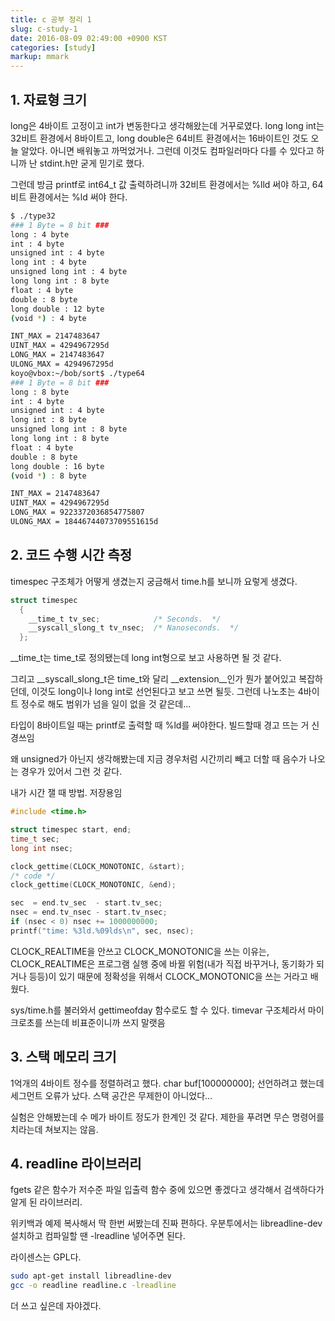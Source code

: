 ```yaml
---
title: c 공부 정리 1
slug: c-study-1
date: 2016-08-09 02:49:00 +0900 KST
categories: [study]
markup: mmark
---
```


## 1. 자료형 크기

long은 4바이트 고정이고 int가 변동한다고 생각해왔는데 거꾸로였다. long long int는 32비트 환경에서 8바이트고, long double은 64비트 환경에서는 16바이트인 것도 오늘 알았다. 아니면 배워놓고 까먹었거나. 그런데 이것도 컴파일러마다 다를 수 있다고 하니까 난 stdint.h만 굳게 믿기로 했다.

그런데 방금 printf로 int64_t 값 출력하려니까 32비트 환경에서는 %lld 써야 하고, 64비트 환경에서는 %ld 써야 한다.

```sh
$ ./type32
### 1 Byte = 8 bit ###
long : 4 byte
int : 4 byte
unsigned int : 4 byte
long int : 4 byte
unsigned long int : 4 byte
long long int : 8 byte
float : 4 byte
double : 8 byte
long double : 12 byte
(void *) : 4 byte

INT_MAX = 2147483647
UINT_MAX = 4294967295d
LONG_MAX = 2147483647
ULONG_MAX = 4294967295d
koyo@vbox:~/bob/sort$ ./type64
### 1 Byte = 8 bit ###
long : 8 byte
int : 4 byte
unsigned int : 4 byte
long int : 8 byte
unsigned long int : 8 byte
long long int : 8 byte
float : 4 byte
double : 8 byte
long double : 16 byte
(void *) : 8 byte

INT_MAX = 2147483647
UINT_MAX = 4294967295d
LONG_MAX = 9223372036854775807
ULONG_MAX = 18446744073709551615d
```

## 2. 코드 수행 시간 측정

timespec 구조체가 어떻게 생겼는지 궁금해서 time.h를 보니까 요렇게 생겼다.

```c
struct timespec
  {
    __time_t tv_sec;            /* Seconds.  */
    __syscall_slong_t tv_nsec;  /* Nanoseconds.  */
  };
```

__time_t는 time_t로 정의됐는데 long int형으로 보고 사용하면 될 것 같다.

그리고 __syscall_slong_t은 time_t와 달리 __extension__인가 뭔가 붙어있고 복잡하던데, 이것도 long이나 long int로 선언된다고 보고 쓰면 될듯. 그런데 나노초는 4바이트 정수로 해도 범위가 넘을 일이 없을 것 같은데...

타입이 8바이트일 때는 printf로 출력할 때 %ld를 써야한다. 빌드할때 경고 뜨는 거 신경쓰임

왜 unsigned가 아닌지 생각해봤는데 지금 경우처럼 시간끼리 빼고 더할 때 음수가 나오는 경우가 있어서 그런 것 같다.

내가 시간 잴 때 방법. 저장용임

```c
#include <time.h>

struct timespec start, end;
time_t sec;
long int nsec;

clock_gettime(CLOCK_MONOTONIC, &start);
/* code */
clock_gettime(CLOCK_MONOTONIC, &end);

sec  = end.tv_sec  - start.tv_sec;
nsec = end.tv_nsec - start.tv_nsec;
if (nsec < 0) nsec += 1000000000;
printf("time: %3ld.%09lds\n", sec, nsec);
```

CLOCK_REALTIME을 안쓰고 CLOCK_MONOTONIC을 쓰는 이유는, CLOCK_REALTIME은 프로그램 실행 중에 바뀔 위험(내가 직접 바꾸거나, 동기화가 되거나 등등)이 있기 때문에 정확성을 위해서 CLOCK_MONOTONIC을 쓰는 거라고 배웠다.

sys/time.h를 불러와서 gettimeofday 함수로도 할 수 있다. timevar 구조체라서 마이크로초를 쓰는데 비표준이니까 쓰지 말랫음

## 3. 스택 메모리 크기

1억개의 4바이트 정수를 정렬하려고 했다. char buf[100000000]; 선언하려고 했는데 세그먼트 오류가 났다. 스택 공간은 무제한이 아니었다...

실험은 안해봤는데 수 메가 바이트 정도가 한계인 것 같다. 제한을 푸려면 무슨 명령어를 치라는데 쳐보지는 않음.

## 4. readline 라이브러리

fgets 같은 함수가 저수준 파일 입출력 함수 중에 있으면 좋겠다고 생각해서 검색하다가 알게 된 라이브러리.

위키백과 예제 복사해서 딱 한번 써봤는데 진짜 편하다. 우분투에서는 libreadline-dev 설치하고 컴파일할 땐 -lreadline 넣어주면 된다.

라이센스는 GPL다.

```sh
sudo apt-get install libreadline-dev
gcc -o readline readline.c -lreadline
```

더 쓰고 싶은데 자야겠다.
